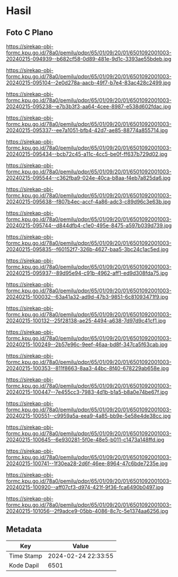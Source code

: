 # Hasil

## Foto C Plano

https://sirekap-obj-formc.kpu.go.id/78a0/pemilu/pdpr/65/01/09/20/01/6501092001003-20240215-094939--b682cf58-0d89-481e-9d1c-3393ae55bdeb.jpg

https://sirekap-obj-formc.kpu.go.id/78a0/pemilu/pdpr/65/01/09/20/01/6501092001003-20240215-095104--2e0d278a-aacb-49f7-b7e4-83ac428c2499.jpg

https://sirekap-obj-formc.kpu.go.id/78a0/pemilu/pdpr/65/01/09/20/01/6501092001003-20240215-095238--e7b3b3f3-aa64-4cee-8987-e538d602fdac.jpg

https://sirekap-obj-formc.kpu.go.id/78a0/pemilu/pdpr/65/01/09/20/01/6501092001003-20240215-095337--ee7a1051-bfb4-42d7-ae85-88774a855714.jpg

https://sirekap-obj-formc.kpu.go.id/78a0/pemilu/pdpr/65/01/09/20/01/6501092001003-20240215-095434--bcb72c45-a11c-4cc5-be0f-ff637b729d02.jpg

https://sirekap-obj-formc.kpu.go.id/78a0/pemilu/pdpr/65/01/09/20/01/6501092001003-20240215-095544--c362fba9-024e-40ca-b8aa-f4eb7a825da6.jpg

https://sirekap-obj-formc.kpu.go.id/78a0/pemilu/pdpr/65/01/09/20/01/6501092001003-20240215-095638--f807b4ec-accf-4a86-adc3-c89d96c3e63b.jpg

https://sirekap-obj-formc.kpu.go.id/78a0/pemilu/pdpr/65/01/09/20/01/6501092001003-20240215-095744--d844dfb4-c1e0-495e-8475-a597b039d739.jpg

https://sirekap-obj-formc.kpu.go.id/78a0/pemilu/pdpr/65/01/09/20/01/6501092001003-20240215-095835--f60152f7-326b-4627-baa5-3bc24c1ac5ed.jpg

https://sirekap-obj-formc.kpu.go.id/78a0/pemilu/pdpr/65/01/09/20/01/6501092001003-20240215-095937--89d95e94-c91b-4962-aff1-ed9d308fda75.jpg

https://sirekap-obj-formc.kpu.go.id/78a0/pemilu/pdpr/65/01/09/20/01/6501092001003-20240215-100032--63a41a32-ad9d-47b3-9851-6c81093471f9.jpg

https://sirekap-obj-formc.kpu.go.id/78a0/pemilu/pdpr/65/01/09/20/01/6501092001003-20240215-100132--25f28138-ae25-4494-a638-7d97d9c41cf1.jpg

https://sirekap-obj-formc.kpu.go.id/78a0/pemilu/pdpr/65/01/09/20/01/6501092001003-20240215-100249--2b57e96c-9eef-46aa-bd8f-347ca5f63cab.jpg

https://sirekap-obj-formc.kpu.go.id/78a0/pemilu/pdpr/65/01/09/20/01/6501092001003-20240215-100353--811f8663-8aa3-44bc-8f40-678229ab658e.jpg

https://sirekap-obj-formc.kpu.go.id/78a0/pemilu/pdpr/65/01/09/20/01/6501092001003-20240215-100447--7e455cc3-7983-4d1b-b1a5-b8a0e74be67f.jpg

https://sirekap-obj-formc.kpu.go.id/78a0/pemilu/pdpr/65/01/09/20/01/6501092001003-20240215-100551--c9959a5a-eea9-4a85-bb9e-5e58e4de38cc.jpg

https://sirekap-obj-formc.kpu.go.id/78a0/pemilu/pdpr/65/01/09/20/01/6501092001003-20240215-100645--6e930281-5f0e-48e5-b011-c1473a148ffd.jpg

https://sirekap-obj-formc.kpu.go.id/78a0/pemilu/pdpr/65/01/09/20/01/6501092001003-20240215-100741--1f30ea28-2d6f-46ee-8964-47c6bde7235e.jpg

https://sirekap-obj-formc.kpu.go.id/78a0/pemilu/pdpr/65/01/09/20/01/6501092001003-20240215-100920--aff07cf3-d974-421f-9f36-fca6490b0497.jpg

https://sirekap-obj-formc.kpu.go.id/78a0/pemilu/pdpr/65/01/09/20/01/6501092001003-20240215-101056--2f9adce9-05bb-4086-8c7c-5e1374aa6256.jpg


## Metadata

| Key        | Value               |
| ---------- | ------------------- |
| Time Stamp | 2024-02-24 22:33:55 |
| Kode Dapil | 6501                |



